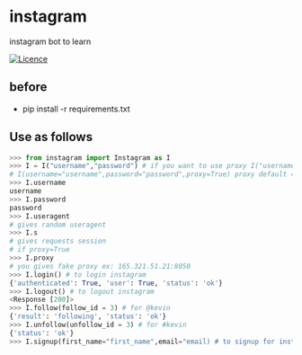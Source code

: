 # instagram
instagram bot to learn

[![Licence](https://img.shields.io/github/license/mashape/apistatus.svg)](https://github.com/hakancelik96/instagram/blob/master/LICENSE.txt)

before
---
- pip install -r requirements.txt

Use as follows
-------

```python
>>> from instagram import Instagram as I
>>> I = I("username","password") # if you want to use proxy I("username","password",True) 
# I(username="username",password="password",proxy=True) proxy default = False
>>> I.username
username
>>> I.password
password
>>> I.useragent
# gives random useragent
>>> I.s
# gives requests session
# if proxy=True 
>>> I.proxy
# you gives fake proxy ex: 165.321.51.21:8050
>>> I.login() # to login instagram
{'authenticated': True, 'user': True, 'status': 'ok'}
>>> I.logout() # to logout instagram
<Response [200]>
>>> I.follow(follow_id = 3) # for @kevin 
{'result': 'following', 'status': 'ok'}
>>> I.unfollow(unfollow_id = 3) # for #kevin
{'status': 'ok'}
>>> I.signup(first_name="first_name",email="email) # to signup for instagram
```
